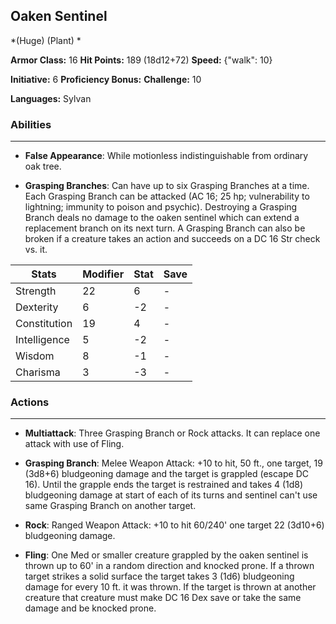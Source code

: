 ## Oaken Sentinel
*(Huge) (Plant) *

**Armor Class:** 16
**Hit Points:** 189 (18d12+72)
**Speed:** {"walk": 10}

**Initiative:** 6
**Proficiency Bonus:**
**Challenge:** 10

**Languages:** Sylvan

### Abilities
 --- 
- **False Appearance**: While motionless indistinguishable from ordinary oak tree.

- **Grasping Branches**: Can have up to six Grasping Branches at a time. Each Grasping Branch can be attacked (AC 16; 25 hp; vulnerability to lightning; immunity to poison and psychic). Destroying a Grasping Branch deals no damage to the oaken sentinel which can extend a replacement branch on its next turn. A Grasping Branch can also be broken if a creature takes an action and succeeds on a DC 16 Str check vs. it.



| Stats | Modifier | Stat | Save
| ---- | ---- | ---- | ---- |
| Strength | 22 | 6 | - |
| Dexterity | 6 | -2 | - |
| Constitution | 19 | 4 | - |
| Intelligence | 5 | -2 | - |
| Wisdom | 8 | -1 | - |
| Charisma | 3 | -3 | - |

### Actions
 --- 
- **Multiattack**: Three Grasping Branch or Rock attacks. It can replace one attack with use of Fling.

- **Grasping Branch**: Melee Weapon Attack: +10 to hit, 50 ft., one target, 19 (3d8+6) bludgeoning damage and the target is grappled (escape DC 16). Until the grapple ends the target is restrained and takes 4 (1d8) bludgeoning damage at start of each of its turns and sentinel can't use same Grasping Branch on another target.

- **Rock**: Ranged Weapon Attack: +10 to hit 60/240' one target 22 (3d10+6) bludgeoning damage.

- **Fling**: One Med or smaller creature grappled by the oaken sentinel is thrown up to 60' in a random direction and knocked prone. If a thrown target strikes a solid surface the target takes 3 (1d6) bludgeoning damage for every 10 ft. it was thrown. If the target is thrown at another creature that creature must make DC 16 Dex save or take the same damage and be knocked prone.

